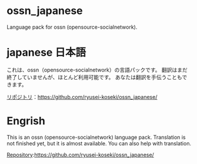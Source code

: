 # ossn_japanese
Language pack for ossn (opensource-socialnetwork).

# japanese 日本語
これは、ossn（opensource-socialnetwork）の言語パックです。
翻訳はまだ終了していませんが、ほとんど利用可能です。
あなたは翻訳を手伝うこともできます。

[リポジトリ](https://github.com/ryusei-koseki/ossn_japanese/)：https://github.com/ryusei-koseki/ossn_japanese/

# Engrish
This is an ossn (opensource-socialnetwork) language pack.
Translation is not finished yet, but it is almost available.
You can also help with translation.

[Repository](https://github.com/ryusei-koseki/ossn_japanese/):https://github.com/ryusei-koseki/ossn_japanese/
